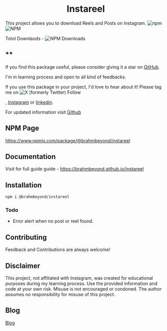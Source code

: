 # <center>Instareel


This project allows you to download Reels and Posts on Instagram.
![npm](https://img.shields.io/npm/v/@brahmbeyond/instareel) 
![NPM](https://img.shields.io/npm/l/@brahmbeyond/instareel) 


Totol Downlaods - ![NPM Downloads](https://img.shields.io/npm/dt/%40brahmbeyond%2Finstareel) 
</center>

## **

If you find this package useful, please consider giving it a star on [GitHub](https://github.com/brahmbeyond/instareel). 

I'm in learning process and open to all kind of feedbacks.

If you use this package in your project, I'd love to hear about it! Please tag me on ![X (formerly Twitter) Follow](https://img.shields.io/twitter/follow/brahmbeyond?logo=X&label=Shubham%20Yadav)


, [Instagram](https://instagram.com/brahmbeyond) or [linkedin](https://www.linkedin.com/in/brahmbeyond/).

For updated information visit [Github](https://github.com/brahmbeyond/instareel)


## NPM Page
https://www.npmjs.com/package/@brahmbeyond/instareel

## Documentation
Visit for full guide guide - https://brahmbeyond.github.io/instareel

## Installation
```bash
npm i @brahmbeyond/instareel 
```




### Todo
- Error alert when no post or reel found.

## Contributing
Feedback and Contributions are always welcome! 


## Disclaimer

This project, not affiliated with Instagram, was created for educational purposes during my learning process. Use the provided information and code at your own risk. Misuse is not encouraged or condoned. The author assumes no responsibility for misuse of this project.

## Blog 
[Blog](https://brahmbeyond.code.blog)




